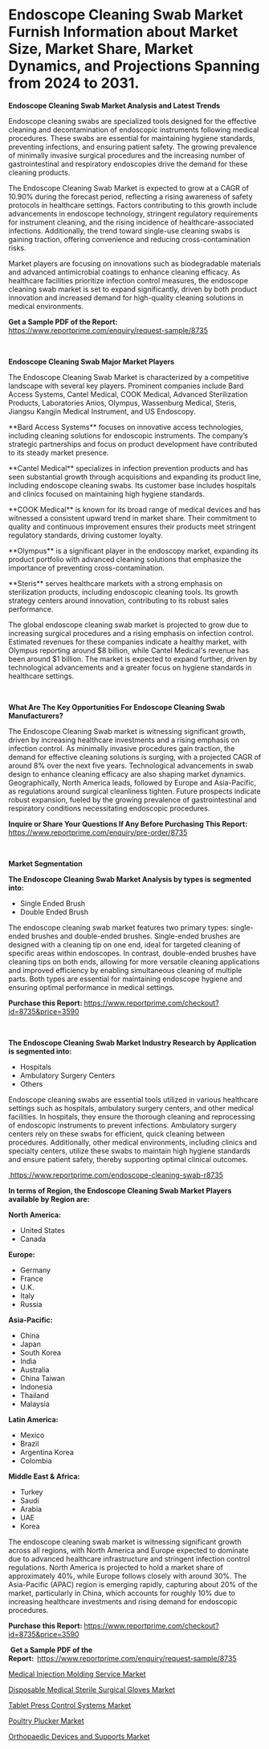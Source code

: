 <p><h1>Endoscope Cleaning Swab Market Furnish Information about Market Size, Market Share, Market Dynamics, and Projections Spanning from 2024 to 2031.</h1></p><p><strong>Endoscope Cleaning Swab Market Analysis and Latest Trends</strong></p>
<p><p>Endoscope cleaning swabs are specialized tools designed for the effective cleaning and decontamination of endoscopic instruments following medical procedures. These swabs are essential for maintaining hygiene standards, preventing infections, and ensuring patient safety. The growing prevalence of minimally invasive surgical procedures and the increasing number of gastrointestinal and respiratory endoscopies drive the demand for these cleaning products.</p><p>The Endoscope Cleaning Swab Market is expected to grow at a CAGR of 10.90% during the forecast period, reflecting a rising awareness of safety protocols in healthcare settings. Factors contributing to this growth include advancements in endoscope technology, stringent regulatory requirements for instrument cleaning, and the rising incidence of healthcare-associated infections. Additionally, the trend toward single-use cleaning swabs is gaining traction, offering convenience and reducing cross-contamination risks.</p><p>Market players are focusing on innovations such as biodegradable materials and advanced antimicrobial coatings to enhance cleaning efficacy. As healthcare facilities prioritize infection control measures, the endoscope cleaning swab market is set to expand significantly, driven by both product innovation and increased demand for high-quality cleaning solutions in medical environments.</p></p>
<p><strong>Get a Sample PDF of the Report:&nbsp;</strong> <a href="https://www.reportprime.com/enquiry/request-sample/8735?utm_campaign=60&utm_medium=2&utm_source=Github&utm_content=ia&utm_term=28112024&utm_id=endoscope-cleaning-swab">https://www.reportprime.com/enquiry/request-sample/8735</a></p>
<p>&nbsp;</p>
<p><strong>Endoscope Cleaning Swab Major Market Players</strong></p>
<p><p>The Endoscope Cleaning Swab Market is characterized by a competitive landscape with several key players. Prominent companies include Bard Access Systems, Cantel Medical, COOK Medical, Advanced Sterilization Products, Laboratories Anios, Olympus, Wassenburg Medical, Steris, Jiangsu Kangjin Medical Instrument, and US Endoscopy.</p><p>**Bard Access Systems** focuses on innovative access technologies, including cleaning solutions for endoscopic instruments. The company’s strategic partnerships and focus on product development have contributed to its steady market presence.</p><p>**Cantel Medical** specializes in infection prevention products and has seen substantial growth through acquisitions and expanding its product line, including endoscope cleaning swabs. Its customer base includes hospitals and clinics focused on maintaining high hygiene standards.</p><p>**COOK Medical** is known for its broad range of medical devices and has witnessed a consistent upward trend in market share. Their commitment to quality and continuous improvement ensures their products meet stringent regulatory standards, driving customer loyalty.</p><p>**Olympus** is a significant player in the endoscopy market, expanding its product portfolio with advanced cleaning solutions that emphasize the importance of preventing cross-contamination.</p><p>**Steris** serves healthcare markets with a strong emphasis on sterilization products, including endoscopic cleaning tools. Its growth strategy centers around innovation, contributing to its robust sales performance.</p><p>The global endoscope cleaning swab market is projected to grow due to increasing surgical procedures and a rising emphasis on infection control. Estimated revenues for these companies indicate a healthy market, with Olympus reporting around $8 billion, while Cantel Medical's revenue has been around $1 billion. The market is expected to expand further, driven by technological advancements and a greater focus on hygiene standards in healthcare settings.</p></p>
<p>&nbsp;</p>
<p><strong>What Are The Key Opportunities For Endoscope Cleaning Swab Manufacturers?</strong></p>
<p><p>The Endoscope Cleaning Swab market is witnessing significant growth, driven by increasing healthcare investments and a rising emphasis on infection control. As minimally invasive procedures gain traction, the demand for effective cleaning solutions is surging, with a projected CAGR of around 8% over the next five years. Technological advancements in swab design to enhance cleaning efficacy are also shaping market dynamics. Geographically, North America leads, followed by Europe and Asia-Pacific, as regulations around surgical cleanliness tighten. Future prospects indicate robust expansion, fueled by the growing prevalence of gastrointestinal and respiratory conditions necessitating endoscopic procedures.</p></p>
<p><strong>Inquire or Share Your Questions If Any Before Purchasing This Report:</strong> <a href="https://www.reportprime.com/enquiry/pre-order/8735?utm_campaign=60&utm_medium=2&utm_source=Github&utm_content=ia&utm_term=28112024&utm_id=endoscope-cleaning-swab">https://www.reportprime.com/enquiry/pre-order/8735</a></p>
<p>&nbsp;</p>
<p><strong>Market Segmentation</strong></p>
<p><strong>The Endoscope Cleaning Swab Market Analysis by types is segmented into:</strong></p>
<p><ul><li>Single Ended Brush</li><li>Double Ended Brush</li></ul></p>
<p><p>The endoscope cleaning swab market features two primary types: single-ended brushes and double-ended brushes. Single-ended brushes are designed with a cleaning tip on one end, ideal for targeted cleaning of specific areas within endoscopes. In contrast, double-ended brushes have cleaning tips on both ends, allowing for more versatile cleaning applications and improved efficiency by enabling simultaneous cleaning of multiple parts. Both types are essential for maintaining endoscope hygiene and ensuring optimal performance in medical settings.</p></p>
<p><strong>Purchase this Report:&nbsp;</strong><a href="https://www.reportprime.com/checkout?id=8735&price=3590&utm_campaign=60&utm_medium=2&utm_source=Github&utm_content=ia&utm_term=28112024&utm_id=endoscope-cleaning-swab">https://www.reportprime.com/checkout?id=8735&price=3590</a></p>
<p>&nbsp;</p>
<p><strong>The Endoscope Cleaning Swab Market Industry Research by Application is segmented into:</strong></p>
<p><ul><li>Hospitals</li><li>Ambulatory Surgery Centers</li><li>Others</li></ul></p>
<p><p>Endoscope cleaning swabs are essential tools utilized in various healthcare settings such as hospitals, ambulatory surgery centers, and other medical facilities. In hospitals, they ensure the thorough cleaning and reprocessing of endoscopic instruments to prevent infections. Ambulatory surgery centers rely on these swabs for efficient, quick cleaning between procedures. Additionally, other medical environments, including clinics and specialty centers, utilize these swabs to maintain high hygiene standards and ensure patient safety, thereby supporting optimal clinical outcomes.</p></p>
<p><a href="https://www.reportprime.com/endoscope-cleaning-swab-r8735?utm_campaign=60&utm_medium=2&utm_source=Github&utm_content=ia&utm_term=28112024&utm_id=endoscope-cleaning-swab">&nbsp;https://www.reportprime.com/endoscope-cleaning-swab-r8735</a></p>
<p><strong>In terms of Region, the Endoscope Cleaning Swab Market Players available by Region are:</strong></p>
<p>
    <p> <strong> North America: </strong>
        <ul>
            <li>United States</li>
            <li>Canada</li>
        </ul>
        </p> 
    <p> <strong> Europe: </strong>
        <ul>
            <li>Germany</li>
            <li>France</li>
            <li>U.K.</li>
            <li>Italy</li>
            <li>Russia</li>
        </ul>
        </p> 
    <p> <strong> Asia-Pacific: </strong>
        <ul>
            <li>China</li>
            <li>Japan</li>
            <li>South Korea</li>
            <li>India</li>
            <li>Australia</li>
            <li>China Taiwan</li>
            <li>Indonesia</li>
            <li>Thailand</li>
            <li>Malaysia</li>
        </ul>
        </p> 
    <p> <strong> Latin America: </strong>
        <ul>
            <li>Mexico</li>
            <li>Brazil</li>
            <li>Argentina Korea</li>
            <li>Colombia</li>
        </ul>
        </p> 
    <p> <strong> Middle East & Africa: </strong>
        <ul>
            <li>Turkey</li>
            <li>Saudi</li>
            <li>Arabia</li>
            <li>UAE</li>
            <li>Korea</li>
        </ul>
    </p>
    </p>
<p><p>The endoscope cleaning swab market is witnessing significant growth across all regions, with North America and Europe expected to dominate due to advanced healthcare infrastructure and stringent infection control regulations. North America is projected to hold a market share of approximately 40%, while Europe follows closely with around 30%. The Asia-Pacific (APAC) region is emerging rapidly, capturing about 20% of the market, particularly in China, which accounts for roughly 10% due to increasing healthcare investments and rising demand for endoscopic procedures.</p></p>
<p><strong>Purchase this Report: </strong><a href="https://www.reportprime.com/checkout?id=8735&price=3590&utm_campaign=60&utm_medium=2&utm_source=Github&utm_content=ia&utm_term=28112024&utm_id=endoscope-cleaning-swab">https://www.reportprime.com/checkout?id=8735&price=3590</a></p>
<p>&nbsp;<strong>Get a Sample PDF of the Report:&nbsp;&nbsp;</strong><a href="https://www.reportprime.com/enquiry/request-sample/8735?utm_campaign=60&utm_medium=2&utm_source=Github&utm_content=ia&utm_term=28112024&utm_id=endoscope-cleaning-swab">https://www.reportprime.com/enquiry/request-sample/8735</a></p>
<p><strong></strong></p>
<p><p><a href="https://issuu.com/reportprime-2/docs/medical-injection-molding-service-m_f0660f810811be?utm_campaign=60&utm_medium=2&utm_source=Github&utm_content=ia&utm_term=28112024&utm_id=endoscope-cleaning-swab">Medical Injection Molding Service Market</a></p><p><a href="https://github.com/FahadAhmed223/Market-Research-Report-List-1/blob/main/disposable-medical-sterile-surgical-gloves-market.md?utm_campaign=60&utm_medium=2&utm_source=Github&utm_content=ia&utm_term=28112024&utm_id=endoscope-cleaning-swab">Disposable Medical Sterile Surgical Gloves Market</a></p><p><a href="https://issuu.com/reportprime-2/docs/tablet-press-control-systems-market_9c68a678982bbc?utm_campaign=60&utm_medium=2&utm_source=Github&utm_content=ia&utm_term=28112024&utm_id=endoscope-cleaning-swab">Tablet Press Control Systems Market</a></p><p><a href="https://www.linkedin.com/pulse/global-poultry-plucker-market-product-types-applications-fssje?utm_campaign=60&utm_medium=2&utm_source=Github&utm_content=ia&utm_term=28112024&utm_id=endoscope-cleaning-swab">Poultry Plucker Market</a></p><p><a href="https://github.com/NargisHussain432/Market-Research-Report-List-1/blob/main/orthopaedic-devices-and-supports-market.md?utm_campaign=60&utm_medium=2&utm_source=Github&utm_content=ia&utm_term=28112024&utm_id=endoscope-cleaning-swab">Orthopaedic Devices and Supports Market</a></p></p>